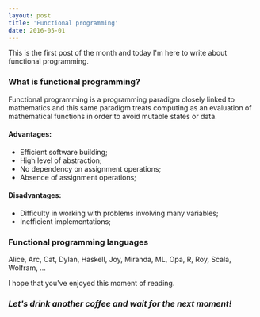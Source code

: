 ```yaml
---
layout: post
title: 'Functional programming'
date: 2016-05-01
---
```


This is the first post of the month and today I'm here to write about functional programming.

### What is functional programming?

Functional programming is a programming paradigm closely linked to mathematics and this same paradigm treats computing as an evaluation of mathematical functions in order to avoid mutable states or data.

#### Advantages:

* Efficient software building;
* High level of abstraction;
* No dependency on assignment operations;
* Absence of assignment operations;

#### Disadvantages:

* Difficulty in working with problems involving many variables;
* Inefficient implementations;

### Functional programming languages

Alice, Arc, Cat, Dylan, Haskell, Joy, Miranda, ML, Opa, R, Roy, Scala, Wolfram, ...

I hope that you've enjoyed this moment of reading.

### *Let's drink another coffee and wait for the next moment!*